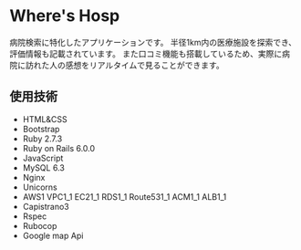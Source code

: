 # Where's Hosp

病院検索に特化したアプリケーションです。
半径1km内の医療施設を探索でき、評価情報も記載されています。
また口コミ機能も搭載しているため、実際に病院に訪れた人の感想をリアルタイムで見ることができます。

## 使用技術

- HTML&CSS
- Bootstrap
- Ruby 2.7.3
- Ruby on Rails 6.0.0
- JavaScript
- MySQL 6.3
- Nginx
- Unicorns 
- AWS1
    VPC1_1
    EC21_1
    RDS1_1
    Route531_1
    ACM1_1
    ALB1_1
- Capistrano3
- Rspec
- Rubocop
- Google map Api

